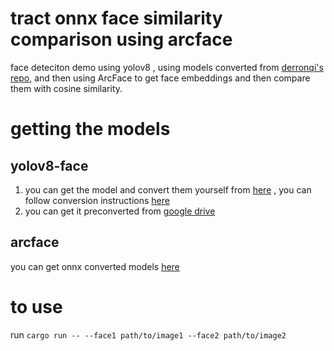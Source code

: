 # tract onnx face similarity comparison using arcface
face deteciton demo using yolov8 , using models converted from [derronqi's repo](https://github.com/derronqi/yolov8-face), and then using ArcFace to get face embeddings and then compare them with cosine similarity.

# getting the models
## yolov8-face
1. you can get the model and convert them yourself from [here](https://github.com/derronqi/yolov8-face) , you can follow conversion instructions [here](https://docs.ultralytics.com/integrations/onnx/)
2. you can get it preconverted from
[google drive](https://drive.google.com/file/d/1PYAG1ypAuwh_rDROaUF0OdLmBqOefBGL/view?usp=sharing)

## arcface 
you can get onnx converted models [here](https://github.com/onnx/models/tree/main/validated/vision/body_analysis/arcface)


# to use 
run `cargo run -- --face1 path/to/image1 --face2 path/to/image2`
